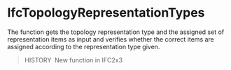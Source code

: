 # IfcTopologyRepresentationTypes

The function gets the topology representation type and the assigned set of representation items as input and verifies whether the correct items are assigned according to the representation type given.
<!-- end of short definition -->

> HISTORY  New function in IFC2x3
